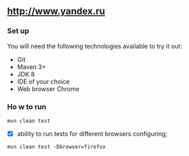 ## http://www.yandex.ru 

### Set up

You will need the following technologies available to try it out:
* Git
* Maven 3+
* JDK 8
* IDE of your choice 
* Web browser Chrome

### Ho w to run

```mvn clean test```

- [x] ability to run tests for different browsers configuring;

```mvn clean test -Dbrowser=firefox``` 











